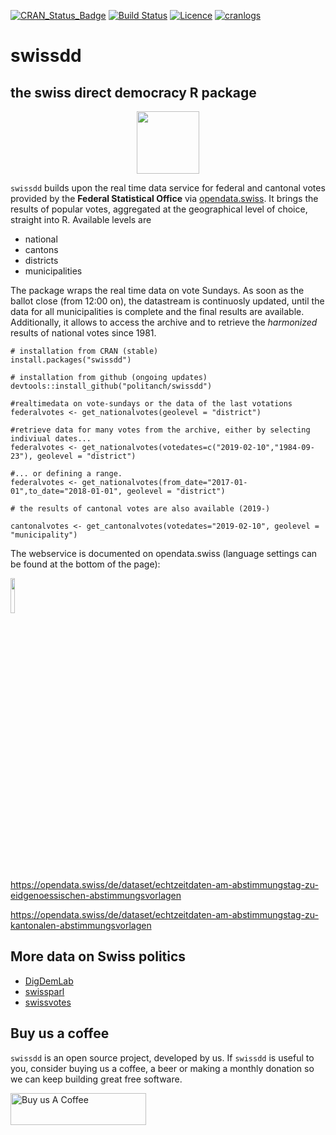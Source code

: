 [![CRAN_Status_Badge](http://www.r-pkg.org/badges/version/swissdd)](https://cran.r-project.org/package=swissdd)
[![Build Status](https://travis-ci.org/politanch/swissdd.svg?branch=master)](https://travis-ci.org/politanch/swissdd/)
[![Licence](https://img.shields.io/badge/licence-GPL--2-blue.svg)](https://www.gnu.org/licenses/gpl-2.0.en.html)
[![cranlogs](https://cranlogs.r-pkg.org/badges/grand-total/swissdd)](http://cran.rstudio.com/web/packages/swissdd/index.html)

# swissdd

## the swiss direct democracy R package
<p align="center">
<img src="https://github.com/politanch/swissdd/blob/master/docs/swissdd_sticker.png" alt="" width="100"/>
</p>

`swissdd` builds upon the real time data service for federal and cantonal votes provided by the __Federal Statistical Office__ via [opendata.swiss](https://opendata.swiss/de/). It brings the results of popular votes, aggregated at the geographical level of choice, straight into R. Available levels are 

* national
* cantons
* districts
* municipalities

The package wraps the real time data on vote Sundays. As soon as the ballot close (from 12:00 on), the datastream is continuosly updated, until the data for all municipalities is complete and the final results are available. Additionally, it allows to access the archive and to retrieve the *harmonized* results of national votes since 1981.

```
# installation from CRAN (stable)
install.packages("swissdd")

# installation from github (ongoing updates)
devtools::install_github("politanch/swissdd")

#realtimedata on vote-sundays or the data of the last votations
federalvotes <- get_nationalvotes(geolevel = "district")

#retrieve data for many votes from the archive, either by selecting indiviual dates...
federalvotes <- get_nationalvotes(votedates=c("2019-02-10","1984-09-23"), geolevel = "district")

#... or defining a range.
federalvotes <- get_nationalvotes(from_date="2017-01-01",to_date="2018-01-01", geolevel = "district")

# the results of cantonal votes are also available (2019-)

cantonalvotes <- get_cantonalvotes(votedates="2019-02-10", geolevel = "municipality")

```

The webservice is documented on opendata.swiss (language settings can be found at the bottom of the page):

<img src="https://handbook.opendata.swiss/images/terms_by-ask.svg" alt="" width="12%"/>

https://opendata.swiss/de/dataset/echtzeitdaten-am-abstimmungstag-zu-eidgenoessischen-abstimmungsvorlagen

https://opendata.swiss/de/dataset/echtzeitdaten-am-abstimmungstag-zu-kantonalen-abstimmungsvorlagen

## More data on Swiss politics 
- [DigDemLab](https://digdemlab.io/)  
- [swissparl](https://github.com/zumbov2/swissparl)
- [swissvotes](https://swissvotes.ch/)

## Buy us a coffee

`swissdd` is an open source project, developed by us. If `swissdd` is useful to you, consider buying us a coffee, a beer or making a monthly donation so we can keep building great free software.


<a href="https://www.buymeacoffee.com/politanch" target="_blank"><img src="https://cdn.buymeacoffee.com/buttons/arial-orange.png" alt="Buy us A Coffee" style="height: 51px !important;width: 217px !important;" ></a>



